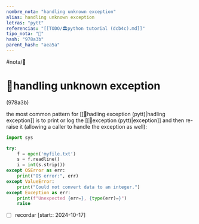 ```yaml
---
nombre_nota: "handling unknown exception"
alias: handling unknown exception
letras: "pytt"
referencias: "[[TODO/🏛️python tutorial (dcb4c).md]]"
tipo_nota: "📑"
hash: "978a3b"
parent_hash: "aea5a"
---
```


#nota/📑

# 📑handling unknown exception
<div class="hash">(978a3b)</div>


the most common pattern for [[📑hadling exception (pytt)|hadling exception]] is to print or log the [[📑exception (pytt)|exception]] and then re-raise it (allowing a caller to handle the exception as well):
```python
import sys

try:
    f = open('myfile.txt')
    s = f.readline()
    i = int(s.strip())
except OSError as err:
    print("OS error:", err)
except ValueError:
    print("Could not convert data to an integer.")
except Exception as err:
    print(f"Unexpected {err=}, {type(err)=}")
    raise
```





- [ ] recordar  [start:: 2024-10-17]
